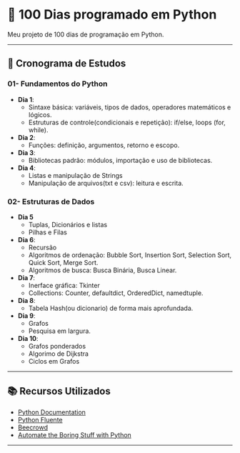 # 🐍 100 Dias programado em Python

Meu projeto de 100 dias de programação em Python.

---

## 📅 Cronograma de Estudos

### 01- Fundamentos do Python

- **Dia 1**:
  - Sintaxe básica: variáveis, tipos de dados, operadores matemáticos e lógicos.
  - Estruturas de controle(condicionais e repetição): if/else, loops (for, while).
- **Dia 2**:
  - Funções: definição, argumentos, retorno e escopo.
- **Dia 3**:
  - Bibliotecas padrão: módulos, importação e uso de bibliotecas.
- **Dia 4**:
  - Listas e manipulação de Strings
  - Manipulação de arquivos(txt e csv): leitura e escrita.

### 02- Estruturas de Dados

- **Dia 5**
  - Tuplas, Dicionários e listas
  - Pilhas e Filas
- **Dia 6**:
  - Recursão
  - Algoritmos de ordenação: Bubble Sort, Insertion Sort, Selection Sort, Quick Sort, Merge Sort.
  - Algoritmos de busca: Busca Binária, Busca Linear.
- **Dia 7**:
  - Inerface gráfica: Tkinter
  - Collections: Counter, defaultdict, OrderedDict, namedtuple.
- **Dia 8**:
  - Tabela Hash(ou dicionario) de forma mais aprofundada.
- **Dia 9**:
  - Grafos
  - Pesquisa em largura.
- **Dia 10**:
  - Grafos ponderados
  - Algorimo de Dijkstra
  - Ciclos em Grafos

---

## 📚 Recursos Utilizados

- [Python Documentation](https://docs.python.org/3/)
- [Python Fluente](https://pythonfluente.com)
- [Beecrowd](https://judge.beecrowd.com/pt)
- [Automate the Boring Stuff with Python](https://automatetheboringstuff.com/)

---
